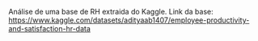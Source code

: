 Análise de uma base de RH extraida do Kaggle.
Link da base: https://www.kaggle.com/datasets/adityaab1407/employee-productivity-and-satisfaction-hr-data
